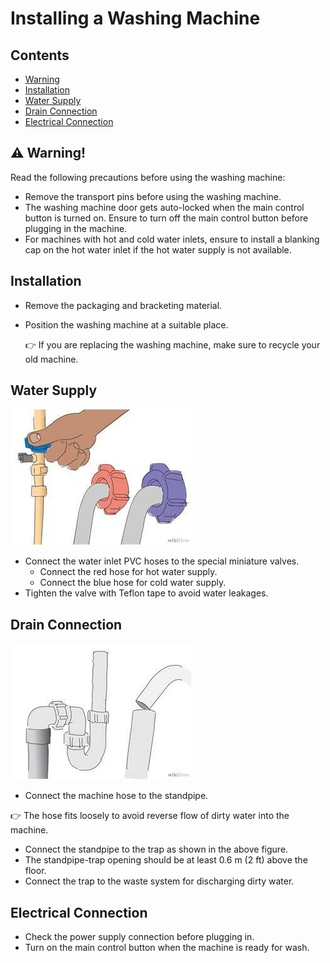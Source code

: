 # Installing a Washing Machine
## Contents
- [Warning](#Warning)
- [Installation](#Installation)
- [Water Supply](#WaterSupply)
- [Drain Connection](#DrainConnection)
- [Electrical Connection](#ElectricalConnection)

## :warning: Warning!
Read the following precautions before using the washing machine:
* Remove the transport pins before using the washing machine.
* The washing machine door gets auto-locked when the main control button is turned on. Ensure to turn off the main control button before plugging in the machine. 
* For machines with hot and cold water inlets,  ensure to install a blanking cap on the hot water inlet if the hot water supply is not available.

## Installation 
* Remove the packaging and bracketing material.
* Position the washing machine at a suitable place.
  
  :point_right: If you are replacing the washing machine, make sure to recycle your old machine.
## Water Supply
   ![Alt text](inlet.jpg)
* Connect the water inlet PVC hoses to the special miniature valves.
  * Connect the red hose for hot water supply.
  * Connect the blue hose for cold water supply.
* Tighten the valve with Teflon tape to avoid water leakages.
## Drain Connection
   ![Alt text](outlet.jpg)
* Connect the machine hose to the standpipe.
 
 :point_right: The hose fits loosely  to avoid reverse flow of dirty water into the machine.
* Connect the standpipe to the trap as shown in the above figure.
* The standpipe-trap opening should be at least 0.6 m (2 ft) above the floor.
* Connect  the trap to the waste system for discharging dirty water. 
## Electrical Connection
* Check the power supply connection before plugging in.
* Turn on the main control button when the machine is ready for wash.

